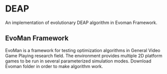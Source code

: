 # DEAP
An implementation of evolutionary DEAP algorithm in Evoman Framework.

## EvoMan Framework
EvoMan is a framework for testing optimization algorithms in General Video Game Playing research field. The environment provides multiple 2D platform games to be run in several parameterized simulation modes. Download Evoman folder in order to make algorithm work.

